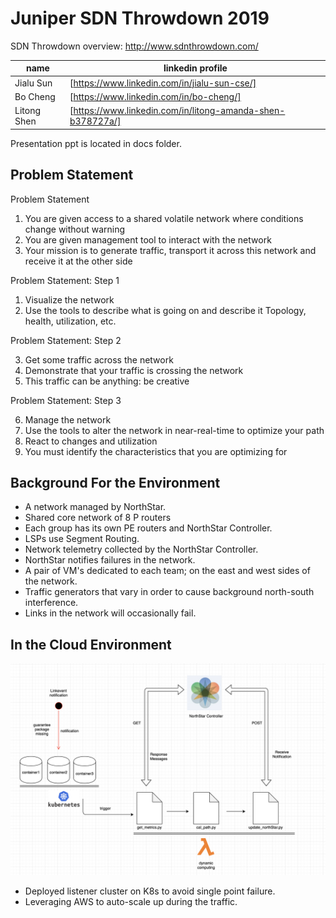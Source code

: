 # Juniper SDN Throwdown 2019

SDN Throwdown overview: http://www.sdnthrowdown.com/

| name | linkedin profile |
| ------ | ------ |
| Jialu Sun | [https://www.linkedin.com/in/jialu-sun-cse/]|
| Bo Cheng | [https://www.linkedin.com/in/bo-cheng/]|
| Litong Shen | [https://www.linkedin.com/in/litong-amanda-shen-b378727a/]|

Presentation ppt is located in docs folder.

## Problem Statement

Problem Statement
1. You are given access to a shared volatile network where
conditions change without warning
2.  You are given management tool to interact with the network
3.  Your mission is to generate traffic, transport it across this network and receive it at the other side

Problem Statement: Step 1

1.  Visualize the network
2.  Use the tools to describe what is going on and describe it
 Topology, health, utilization, etc.
 
Problem Statement: Step 2

3. Get some traffic across the network
4. Demonstrate that your traffic is crossing the network
5. This traffic can be anything: be creative

Problem Statement: Step 3

6. Manage the network
7. Use the tools to alter the network in near-real-time to optimize
your path
8. React to changes and utilization
9. You must identify the characteristics that you are optimizing
for

## Background For the Environment

- A network managed by NorthStar. 
- Shared core network of 8 P routers
- Each group has its own PE routers and NorthStar Controller. 
- LSPs use Segment Routing.
- Network telemetry collected by the NorthStar Controller.
- NorthStar notifies failures in the network.
- A pair of VM's dedicated to each team; on the east and west sides of the network.
- Traffic generators that vary in order to cause background north-south interference.
- Links in the network will occasionally fail.

## In the Cloud Environment
![设计图](/images/design.png)

- Deployed listener cluster on K8s to avoid single point failure.
- Leveraging AWS to auto-scale up during the traffic.
